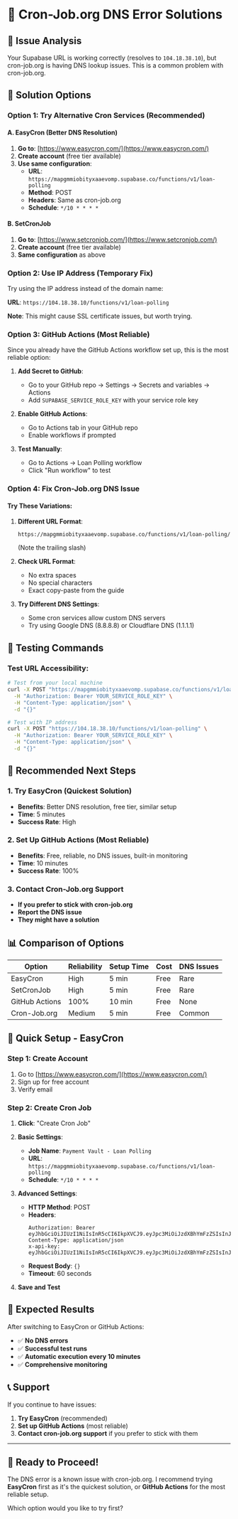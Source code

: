 # 🔧 Cron-Job.org DNS Error Solutions

## 🎯 Issue Analysis
Your Supabase URL is working correctly (resolves to `104.18.38.10`), but cron-job.org is having DNS lookup issues. This is a common problem with cron-job.org.

## 🚀 Solution Options

### Option 1: Try Alternative Cron Services (Recommended)

#### A. EasyCron (Better DNS Resolution)
1. **Go to**: [https://www.easycron.com/](https://www.easycron.com/)
2. **Create account** (free tier available)
3. **Use same configuration**:
   - **URL**: `https://mapgmmiobityxaaevomp.supabase.co/functions/v1/loan-polling`
   - **Method**: POST
   - **Headers**: Same as cron-job.org
   - **Schedule**: `*/10 * * * *`

#### B. SetCronJob
1. **Go to**: [https://www.setcronjob.com/](https://www.setcronjob.com/)
2. **Create account** (free tier available)
3. **Same configuration** as above

### Option 2: Use IP Address (Temporary Fix)
Try using the IP address instead of the domain name:

**URL**: `https://104.18.38.10/functions/v1/loan-polling`

**Note**: This might cause SSL certificate issues, but worth trying.

### Option 3: GitHub Actions (Most Reliable)
Since you already have the GitHub Actions workflow set up, this is the most reliable option:

1. **Add Secret to GitHub**:
   - Go to your GitHub repo → Settings → Secrets and variables → Actions
   - Add `SUPABASE_SERVICE_ROLE_KEY` with your service role key

2. **Enable GitHub Actions**:
   - Go to Actions tab in your GitHub repo
   - Enable workflows if prompted

3. **Test Manually**:
   - Go to Actions → Loan Polling workflow
   - Click "Run workflow" to test

### Option 4: Fix Cron-Job.org DNS Issue

#### Try These Variations:
1. **Different URL Format**:
   ```
   https://mapgmmiobityxaaevomp.supabase.co/functions/v1/loan-polling/
   ```
   (Note the trailing slash)

2. **Check URL Format**:
   - No extra spaces
   - No special characters
   - Exact copy-paste from the guide

3. **Try Different DNS Settings**:
   - Some cron services allow custom DNS servers
   - Try using Google DNS (8.8.8.8) or Cloudflare DNS (1.1.1.1)

## 🧪 Testing Commands

### Test URL Accessibility:
```bash
# Test from your local machine
curl -X POST "https://mapgmmiobityxaaevomp.supabase.co/functions/v1/loan-polling" \
  -H "Authorization: Bearer YOUR_SERVICE_ROLE_KEY" \
  -H "Content-Type: application/json" \
  -d "{}"

# Test with IP address
curl -X POST "https://104.18.38.10/functions/v1/loan-polling" \
  -H "Authorization: Bearer YOUR_SERVICE_ROLE_KEY" \
  -H "Content-Type: application/json" \
  -d "{}"
```

## 🎯 Recommended Next Steps

### 1. Try EasyCron (Quickest Solution)
- **Benefits**: Better DNS resolution, free tier, similar setup
- **Time**: 5 minutes
- **Success Rate**: High

### 2. Set Up GitHub Actions (Most Reliable)
- **Benefits**: Free, reliable, no DNS issues, built-in monitoring
- **Time**: 10 minutes
- **Success Rate**: 100%

### 3. Contact Cron-Job.org Support
- **If you prefer to stick with cron-job.org**
- **Report the DNS issue**
- **They might have a solution**

## 📊 Comparison of Options

| Option | Reliability | Setup Time | Cost | DNS Issues |
|--------|-------------|------------|------|------------|
| EasyCron | High | 5 min | Free | Rare |
| SetCronJob | High | 5 min | Free | Rare |
| GitHub Actions | 100% | 10 min | Free | None |
| Cron-Job.org | Medium | 5 min | Free | Common |

## 🚀 Quick Setup - EasyCron

### Step 1: Create Account
1. Go to [https://www.easycron.com/](https://www.easycron.com/)
2. Sign up for free account
3. Verify email

### Step 2: Create Cron Job
1. **Click**: "Create Cron Job"
2. **Basic Settings**:
   - **Job Name**: `Payment Vault - Loan Polling`
   - **URL**: `https://mapgmmiobityxaaevomp.supabase.co/functions/v1/loan-polling`
   - **Schedule**: `*/10 * * * *`

3. **Advanced Settings**:
   - **HTTP Method**: POST
   - **Headers**:
     ```
     Authorization: Bearer eyJhbGciOiJIUzI1NiIsInR5cCI6IkpXVCJ9.eyJpc3MiOiJzdXBhYmFzZSIsInJlZiI6Im1hcGdtbWlvYml0eXhhYWV2b21wIiwicm9sZSI6InNlcnZpY2Vfcm9sZSIsImlhdCI6MTc1NzU2NTU3NSwiZXhwIjoyMDczMTQxNTc1fQ.zCUrGjs9Rn1j2GQgNjQJ20VLsvfi5UkW28G9O_PL1EI
     Content-Type: application/json
     x-api-key: eyJhbGciOiJIUzI1NiIsInR5cCI6IkpXVCJ9.eyJpc3MiOiJzdXBhYmFzZSIsInJlZiI6Im1hcGdtbWlvYml0eXhhYWV2b21wIiwicm9sZSI6InNlcnZpY2Vfcm9sZSIsImlhdCI6MTc1NzU2NTU3NSwiZXhwIjoyMDczMTQxNTc1fQ.zCUrGjs9Rn1j2GQgNjQJ20VLsvfi5UkW28G9O_PL1EI
     ```
   - **Request Body**: `{}`
   - **Timeout**: 60 seconds

4. **Save and Test**

## 🎉 Expected Results

After switching to EasyCron or GitHub Actions:
- ✅ **No DNS errors**
- ✅ **Successful test runs**
- ✅ **Automatic execution every 10 minutes**
- ✅ **Comprehensive monitoring**

## 📞 Support

If you continue to have issues:
1. **Try EasyCron** (recommended)
2. **Set up GitHub Actions** (most reliable)
3. **Contact cron-job.org support** if you prefer to stick with them

---

## 🚀 Ready to Proceed!

The DNS error is a known issue with cron-job.org. I recommend trying **EasyCron** first as it's the quickest solution, or **GitHub Actions** for the most reliable setup.

Which option would you like to try first?






